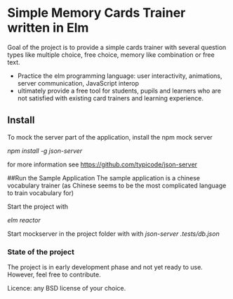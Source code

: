 # Simple Memory Cards Trainer written in Elm

Goal of the project is to provide a simple cards trainer with several question types like multiple choice, free choice, memory like combination or free text.
- Practice the elm programming language: user interactivity, animations, server communication, JavaScript interop
- ultimately provide a free tool for students, pupils and learners who are not satisfied with existing card trainers and learning experience.

## Install

To mock the server part of the application, install the npm mock server

_npm install -g json-server_

for more information see https://github.com/typicode/json-server

##Run the Sample Application
The sample application is a chinese vocabulary trainer (as Chinese seems to be the most complicated language to train vocabulary for)

Start the project with

_elm reactor_

Start mockserver in the project folder with with
_json-server .tests/db.json_


### State of the project

The project is in early development phase and not yet ready to use. However, feel free to contribute.

Licence: any BSD license of your choice. 

